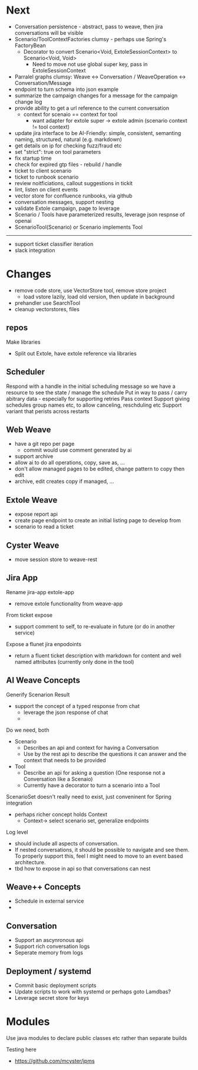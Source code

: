 

# Next

- Conversation persistence - abstract, pass to weave, then jira conversations will be visible
- Scenario/ToolContextFactories clumsy - perhaps use Spring's FactoryBean
  - Decorator to convert Scenario<Void, ExtoleSessionContext> to Scenario<Void, Void>
    - Need to move not use global super key, pass in ExtoleSessionContext
- Parralel graphs clumsy: Weave <-> Conversation / WeaveOperation <-> Conversation/Message
- endpoint to turn schema into json example
- summarize the campaign changes for a message for the campaign change log
- provide ability to get a url reference to the current conversation
  - context for scenaio == context for tool
    - want adapter for extole super -> extole admin (scenario context != tool context)
- update jira interface to be AI-Friendly: simple, consistent, semanting naming, structured, natural (e.g. markdown)
- get details on ip for checking fuzz/fraud etc
- set "strict": true on tool parameters
- fix startup time
- check for expired gtp files - rebuild / handle
- ticket to client scenario
- ticket to runbook scenario
- review noitficiations, callout suggestions in tickit
- lint, listen on client events
- vector store for confluence runbooks, via github
- conversation messages, support nesting
- validate Extole campaign, page to leverage
- Scenario / Tools have parameterized results, leverage json respnse of openai
- ScenarioTool(Scenario) or Scenario implements Tool

- ---
- support ticket classifier iteration
- slack integration

# Changes

- remove code store, use VectorStore tool, remove store project
  - load vstore lazily, load old version, then update in background
- prehandler use SearchTool
- cleanup vectorstores, files

## repos

Make libraries
- Split out Extole, have extole reference via libraries

## Scheduler

Respond with a handle in the initial scheduling message so we have a resource to see the state / manage the schedule
Put in way to pass / carry abitrary data - especially for supporting retries
Pass context
Support giving schedules group names etc, to allow canceling, reschduling etc
Support variant that perists across restarts

## Web Weave

- have a git repo per page
  - commit would use comment generated by ai
- support archive
- allow ai to do all operations, copy, save as, ...
- don't allow managed pages to be edited, change pattern to copy then edit
- archive, edit creates copy if managed, ...

## Extole Weave

- expose report api
- create page endpoint to create an initial listing page to develop from
- scenario to read a ticket


## Cyster Weave

- move session store to weave-rest

## Jira App

Rename jira-app extole-app
- remove extole functionality from weave-app

From ticket expose
- support comment to self, to re-evaluate in future (or do in another service)

Expose a flunet jira enpodoints
-  return a fluent ticket description with markdown for content and well named attributes (currently only done in the tool)

## AI Weave Concepts

Generify Scenarion Result
  - support the concept of a typed response from chat
     - leverage the json response of chat
     -
Do we need, both
- Scenario
  - Describes an api and context for having a Conversation
  - Use by the rest api to describe the questions it can answer and the context that needs to be provided
- Tool
  - Describe an api for asking a question (One response not a Conversation like a Scenaio)
  - Currently have a decorator to turn a scenario into a Tool

ScenarioSet doesn't really need to exist, just conveninent for Spring integration
- perhaps richer concept holds Context
  - Context-> select scenario set, generalize endpoints

Log level
  - should include all aspects of conversation.
  - If nested conversations, it should be possible to navigate and see them.  To properly support this, feel I might need to move to an event based architecture.
  - tbd how to expose in api so that conversations can nest

## Weave++ Concepts

- Schedule in external service
-

## Conversation

- Support an ascynronous api
- Support rich conversation logs
- Seperate memory from logs

## Deployment / systemd

- Commit basic deployment scripts
- Update scripts to work with systemd or perhaps goto Lamdbas?
- Leverage secret store for keys

# Modules

Use java modules to declare public classes etc rather than separate builds

Testing here
- https://github.com/mcyster/jpms
